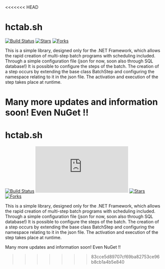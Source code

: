 <<<<<<< HEAD
# hctab.sh
[![Build Status](https://travis-ci.org/NukeDev/hctab.sh.svg?branch=master)](https://travis-ci.org/NukeDev/hctab.sh)
[![Stars](https://githubbadges.com/star.svg?user=NukeDev&repo=hctab.sh)](https://github.com/NukeDev/hctab.sh)
[![Forks](https://githubbadges.com/fork.svg?user=NukeDev&repo=hctab.sh)](https://github.com/NukeDev/hctab.sh)

This is a simple library, designed only for the .NET Framework, which allows the rapid creation of multi-step batch programs with scheduling included.
Through a simple configuration file (json for now, soon also through SQL database!) It is possible to configure the steps of the batch. The creation of a step occurs by extending the base class BatchStep and configuring the namespace relating to it in the json file. The activation and execution of the step takes place at runtime.

Many more updates and information soon! Even NuGet !!
=======
# hctab.sh
[![Build Status](https://travis-ci.org/NukeDev/hctab.sh.svg?branch=master)](https://travis-ci.org/NukeDev/hctab.sh)
[![Nuget](https://img.shields.io/nuget/dt/core.hctab.sh)](https://www.nuget.org/packages/core.hctab.sh)
[![Stars](https://githubbadges.com/star.svg?user=NukeDev&repo=hctab.sh)](https://github.com/NukeDev/hctab.sh)
[![Forks](https://githubbadges.com/fork.svg?user=NukeDev&repo=hctab.sh)](https://github.com/NukeDev/hctab.sh)

This is a simple library, designed only for the .NET Framework, which allows the rapid creation of multi-step batch programs with scheduling included.
Through a simple configuration file (json for now, soon also through SQL database!) It is possible to configure the steps of the batch. The creation of a step occurs by extending the base class BatchStep and configuring the namespace relating to it in the json file. The activation and execution of the step takes place at runtime.

Many more updates and information soon! Even NuGet !!
>>>>>>> 83cce5d89707cf69ba82753ce96b8cb1a4b5e840
